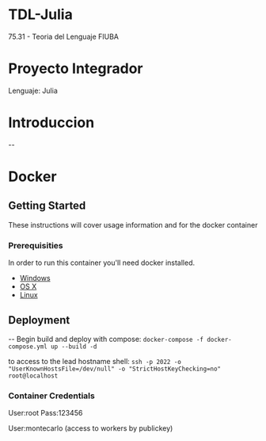 # TDL-Julia
75.31 - Teoria del Lenguaje FIUBA

# Proyecto Integrador
Lenguaje: Julia

# Introduccion
--

# Docker
## Getting Started

These instructions will cover usage information and for the docker container 

### Prerequisities

In order to run this container you'll need docker installed.

* [Windows](https://docs.docker.com/windows/started)
* [OS X](https://docs.docker.com/mac/started/)
* [Linux](https://docs.docker.com/linux/started/)

## Deployment
--
Begin build and deploy with compose:
```docker-compose -f docker-compose.yml up --build -d```

to access to the lead hostname shell:
```ssh -p 2022 -o "UserKnownHostsFile=/dev/null" -o "StrictHostKeyChecking=no" root@localhost```
### Container Credentials

User:root Pass:123456

User:montecarlo (access to workers by publickey)
